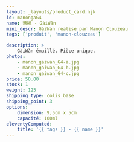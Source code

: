 ```yaml
---
layout: _layouts/product_card.njk
id: manongaG4
name: 蓋碗 - GàiWǎn
mini_descr: GàiWǎn réalisé par Manon Clouzeau
tags: ['produit', 'manon-clouzeau']

description: >
    GàiWǎn émaillé. Pièce unique.
photos:
    - manon_gaiwan_G4-a.jpg
    - manon_gaiwan_G4-b.jpg
    - manon_gaiwan_G4-c.jpg
price: 50.00
stock: 1
weight: 125
shipping_type: colis_base
shipping_point: 3
options:
    dimension: 9,5cm x 5cm
    capacité: 100ml
eleventyComputed:
    title: '{{ tags }} - {{ name }}'
---
```

